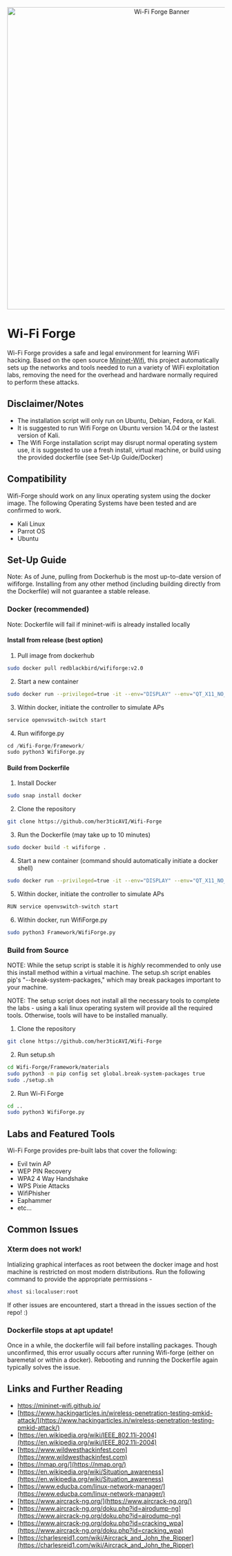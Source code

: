 <div style="text-align: center; display: flex; justify-content: center; align-items: center;">
  <img src="https://github.com/her3ticAVI/MiniNet-Framework/blob/main/images/landpage.png" alt="Wi-Fi Forge Banner" width="700" height="700">
</div>

# Wi-Fi Forge
Wi-Fi Forge provides a safe and legal environment for learning WiFi hacking. Based on the open source [Mininet-Wifi](https://github.com/intrig-unicamp/mininet-wifi/tree/master?tab=readme-ov-file), this project automatically sets up the networks and tools needed to run a variety of WiFi exploitation labs, removing the need for the overhead and hardware normally required to perform these attacks. 

## Disclaimer/Notes
- The installation script will only run on Ubuntu, Debian, Fedora, or Kali. 
- It is suggested to run Wifi Forge on Ubuntu version 14.04 or the lastest version of Kali. 
- The Wifi Forge installation script may disrupt normal operating system use, it is suggested to use a fresh install, virtual machine, or build using the provided dockerfile (see Set-Up Guide/Docker)

## Compatibility
Wifi-Forge should work on any linux operating system using the docker image. The following Operating Systems have been tested and are confirmed to work.
- Kali Linux
- Parrot OS
- Ubuntu

## Set-Up Guide
Note: As of June, pulling from Dockerhub is the most up-to-date version of wififorge. Installing from any other method (including building directly from the Dockerfile) will not guarantee a stable release.

### Docker (recommended)
Note: Dockerfile will fail if mininet-wifi is already installed locally

#### Install from release (best option)
1. Pull image from dockerhub
```bash
sudo docker pull redblackbird/wififorge:v2.0
```
2. Start a new container
  ```bash
  sudo docker run --privileged=true -it --env="DISPLAY" --env="QT_X11_NO_MITSHM=1" -v /tmp/.X11-unix:/tmp/.X11-unix:rw -v /sys/:/sys -v /lib/modules/:/lib/modules/ --name mininet-wifi --network=host --hostname mininet-wifi redblackbird/wififorge:v2.0 /bin/bash
  ```
3. Within docker, initiate the controller to simulate APs
```bash
service openvswitch-switch start
```
4. Run wififorge.py
```python
cd /Wifi-Forge/Framework/
sudo python3 WifiForge.py
```
#### Build from Dockerfile
1. Install Docker
```bash
sudo snap install docker
```

2. Clone the repository
```bash
git clone https://github.com/her3ticAVI/Wifi-Forge
```

3. Run the Dockerfile (may take up to 10 minutes)
```bash
sudo docker build -t wififorge .
```

4. Start a new container (command should automatically initiate a docker shell)
```bash
sudo docker run --privileged=true -it --env="DISPLAY" --env="QT_X11_NO_MITSHM=1" -v /tmp/.X11-unix:/tmp/.X11-unix:rw -v /sys/:/sys -v /lib/modules/:/lib/modules/ --name mininet-wifi --network=host --hostname mininet-wifi wififorge /bin/bash
```

5. Within docker, initiate the controller to simulate APs
```bash
RUN service openvswitch-switch start
```

6. Within docker, run WifiForge.py
```bash
sudo python3 Framework/WifiForge.py
```

### Build from Source
NOTE: While the setup script is stable it is *highly* recommended to only use this install method within a virtual machine. The setup.sh script enables pip's "--break-system-packages," which may break packages important to your machine. 

NOTE: The setup script does not install all the necessary tools to complete the labs - using a kali linux operating system will provide all the required tools. Otherwise, tools will have to be installed manually.

1. Clone the repository
```bash
git clone https://github.com/her3ticAVI/Wifi-Forge
```
2. Run setup.sh
```bash
cd Wifi-Forge/Framework/materials
sudo python3 -m pip config set global.break-system-packages true
sudo ./setup.sh
```

2. Run Wi-Fi Forge
```bash
cd ..
sudo python3 WifiForge.py
```

## Labs and Featured Tools
Wi-Fi Forge provides pre-built labs that cover the following:

- Evil twin AP
- WEP PIN Recovery
- WPA2 4 Way Handshake
- WPS Pixie Attacks
- WifiPhisher
- Eaphammer
- etc...

## Common Issues
### Xterm does not work!
Intializing graphical interfaces as root between the docker image and host machine is restricted on most modern distributions. Run the following command to provide the appropriate permissions - 
```bash
xhost si:localuser:root
```
If other issues are encountered, start a thread in the issues section of the repo! :) 

### Dockerfile stops at apt update!
Once in a while, the dockerfile will fail before installing packages. Though unconfirmed, this error usually occurs after running Wifi-forge (either on baremetal or within a docker). Rebooting and running the Dockerfile again typically solves the issue. 

## Links and Further Reading 
- https://mininet-wifi.github.io/ 
- [https://www.hackingarticles.in/wireless-penetration-testing-pmkid-attack/](https://www.hackingarticles.in/wireless-penetration-testing-pmkid-attack/)
- [https://en.wikipedia.org/wiki/IEEE_802.11i-2004](https://en.wikipedia.org/wiki/IEEE_802.11i-2004)
- [https://www.wildwesthackinfest.com](https://www.wildwesthackinfest.com)
- [https://nmap.org/](https://nmap.org/)
- [https://en.wikipedia.org/wiki/Situation_awareness](https://en.wikipedia.org/wiki/Situation_awareness)
- [https://www.educba.com/linux-network-manager/](https://www.educba.com/linux-network-manager/)
- [https://www.aircrack-ng.org/](https://www.aircrack-ng.org/)
- [https://www.aircrack-ng.org/doku.php?id=airodump-ng](https://www.aircrack-ng.org/doku.php?id=airodump-ng)
- [https://www.aircrack-ng.org/doku.php?id=cracking_wpa](https://www.aircrack-ng.org/doku.php?id=cracking_wpa)
- [https://charlesreid1.com/wiki/Aircrack_and_John_the_Ripper](https://charlesreid1.com/wiki/Aircrack_and_John_the_Ripper)


